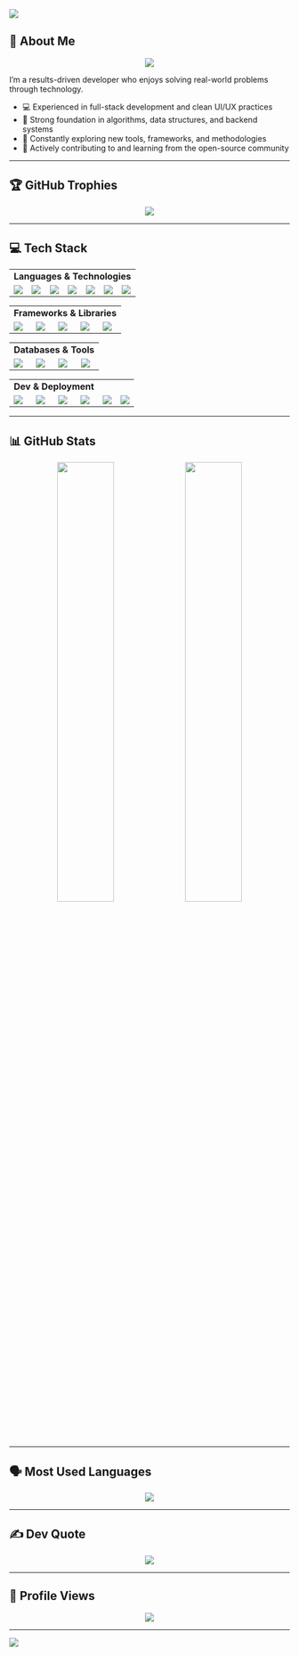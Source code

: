 <!-- GitHub Profile README - Professional Version -->

<!-- Header Banner -->
<img src="https://capsule-render.vercel.app/api?type=waving&color=0:0B3D91,100:4169E1&height=200&section=header&text=Vaibhav%20Bhatt&fontSize=38&fontAlignY=40&desc=Full-Stack%20Developer%20%7C%20Tech%20Enthusiast%20%7C%20Competitive%20Programmer&descSize=18&descAlignY=65"/>

<!-- About Me Section -->
## 🚀 About Me

<div align="center">
  <img src="https://readme-typing-svg.demolab.com?font=Fira+Code&size=22&pause=1000&color=0B3D91&center=true&width=800&lines=Full-Stack+Developer+%7C+Tech+Explorer+%7C+Problem+Solver;Focused+on+building+efficient+and+scalable+solutions;Learning%2C+Building%2C+Improving"/>
</div>

I’m a results-driven developer who enjoys solving real-world problems through technology.

- 💻 Experienced in full-stack development and clean UI/UX practices  
- 🧠 Strong foundation in algorithms, data structures, and backend systems  
- 🌱 Constantly exploring new tools, frameworks, and methodologies  
- 🤝 Actively contributing to and learning from the open-source community

---

## 🏆 GitHub Trophies

<p align="center">
<img src="https://github-profile-trophy.vercel.app/?username=vaibhav1826&theme=blue_navy&no-frame=true&margin-w=10&row=1&column=6&background=0B3D91"/>
</p>

---

## 💻 Tech Stack

<table align="center">
  <tr>
    <td align="center" colspan="7"><b>Languages & Technologies</b></td>
  </tr>
  <tr>
    <td><img src="https://img.shields.io/badge/C++-00599C?style=for-the-badge&logo=c%2B%2B&logoColor=white"/></td>
    <td><img src="https://img.shields.io/badge/Java-ED8B00?style=for-the-badge&logo=java&logoColor=white"/></td>
    <td><img src="https://img.shields.io/badge/Python-3776AB?style=for-the-badge&logo=python&logoColor=white"/></td>
    <td><img src="https://img.shields.io/badge/JavaScript-F7DF1E?style=for-the-badge&logo=javascript&logoColor=black"/></td>
    <td><img src="https://img.shields.io/badge/PHP-777BB4?style=for-the-badge&logo=php&logoColor=white"/></td>
    <td><img src="https://img.shields.io/badge/HTML5-E34F26?style=for-the-badge&logo=html5&logoColor=white"/></td>
    <td><img src="https://img.shields.io/badge/CSS3-1572B6?style=for-the-badge&logo=css3&logoColor=white"/></td>
  </tr>
</table>

<table align="center">
  <tr>
    <td align="center" colspan="5"><b>Frameworks & Libraries</b></td>
  </tr>
  <tr>
    <td><img src="https://img.shields.io/badge/React-61DAFB?style=for-the-badge&logo=react&logoColor=black"/></td>
    <td><img src="https://img.shields.io/badge/Node.js-339933?style=for-the-badge&logo=node.js&logoColor=white"/></td>
    <td><img src="https://img.shields.io/badge/Express.js-000000?style=for-the-badge&logo=express&logoColor=white"/></td>
    <td><img src="https://img.shields.io/badge/Tailwind_CSS-38B2AC?style=for-the-badge&logo=tailwind-css&logoColor=white"/></td>
    <td><img src="https://img.shields.io/badge/Bootstrap-563D7C?style=for-the-badge&logo=bootstrap&logoColor=white"/></td>
  </tr>
</table>

<table align="center">
  <tr>
    <td align="center" colspan="4"><b>Databases & Tools</b></td>
  </tr>
  <tr>
    <td><img src="https://img.shields.io/badge/MySQL-4479A1?style=for-the-badge&logo=mysql&logoColor=white"/></td>
    <td><img src="https://img.shields.io/badge/MongoDB-4EA94B?style=for-the-badge&logo=mongodb&logoColor=white"/></td>
    <td><img src="https://img.shields.io/badge/PostgreSQL-4169E1?style=for-the-badge&logo=postgresql&logoColor=white"/></td>
    <td><img src="https://img.shields.io/badge/Postman-FF6C37?style=for-the-badge&logo=postman&logoColor=white"/></td>
  </tr>
</table>

<table align="center">
  <tr>
    <td align="center" colspan="4"><b>Dev & Deployment</b></td>
  </tr>
  <tr>
   <td><img src="https://img.shields.io/badge/GitHub-181717?style=for-the-badge&logo=github&logoColor=white"/></td>
    <td><img src="https://img.shields.io/badge/Vercel-000000?style=for-the-badge&logo=vercel&logoColor=white"/></td>
    <td><img src="https://img.shields.io/badge/GitHub_Actions-2088FF?style=for-the-badge&logo=github-actions&logoColor=white"/></td>
    <td><img src="https://img.shields.io/badge/XAMPP-FB7A24?style=for-the-badge&logo=xampp&logoColor=white"/></td>
    <td><img src="https://img.shields.io/badge/InfinityFree-003399?style=for-the-badge&logo=freebsd&logoColor=white"/></td>
    <td><img src="https://img.shields.io/badge/Netlify-00C7B7?style=for-the-badge&logo=netlify&logoColor=white"/></td>
  </tr>
</table>

---

## 📊 GitHub Stats

<p align="center">
  <img src="https://github-readme-stats.vercel.app/api?username=vaibhav1826&show_icons=true&theme=blue_navy&hide_border=true&custom_title=GitHub+Stats" width="45%"/>
  <img src="https://github-readme-streak-stats.herokuapp.com/?user=vaibhav1826&theme=blue_navy&hide_border=true" width="45%"/>
</p>

---

## 🗣️ Most Used Languages

<p align="center">
  <img src="https://github-readme-stats.vercel.app/api/top-langs/?username=vaibhav1826&layout=compact&theme=blue_navy&hide_border=true&langs_count=10"/>
</p>

---

## ✍️ Dev Quote

<p align="center">
  <img src="https://quotes-github-readme.vercel.app/api?type=horizontal&theme=light"/>
</p>

---

## 👀 Profile Views

<p align="center">
  <img src="https://komarev.com/ghpvc/?username=vaibhav1826&style=for-the-badge&color=0B3D91&label=Profile+Views"/>
</p>

---

<img src="https://capsule-render.vercel.app/api?type=waving&color=0:0B3D91,100:4169E1&height=100&section=footer"/>
